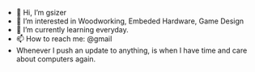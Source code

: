 - 👋 Hi, I’m gsizer
- 👀 I’m interested in Woodworking, Embeded Hardware, Game Design
- 🌱 I’m currently learning everyday.
- 📫 How to reach me: @gmail
- Whenever I push an update to anything, is when I have time and care about computers again.
